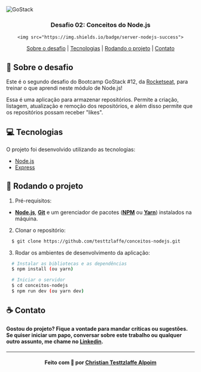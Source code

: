 <img alt="GoStack" src="https://storage.googleapis.com/golden-wind/bootcamp-gostack/header-desafios.png" />

<h3 align="center">
  Desafio 02: Conceitos do Node.js
</h3>

<div align="center">
    
    <img src="https://img.shields.io/badge/server-nodejs-success">
   
</div>

<p align="center">
  <a href="#sobre">Sobre o desafio</a> | 
  <a href="#tecnologias">Tecnologias</a> | 
  <a href="#run">Rodando o projeto</a> | 
  <a href="#contato">Contato</a>
</p>

<a id="sobre"></a>

## :rocket: Sobre o desafio

Este é o segundo desafio do Bootcamp GoStack #12, da <a href="https://rocketseat.com.br/">Rocketseat</a>, para treinar o que aprendi neste módulo de Node.js!

Essa é uma aplicação para armazenar repositórios. Permite a criação, listagem, atualização e remoção dos repositórios, e além disso permite que os repositórios possam receber "likes".

## :computer: Tecnologias

O projeto foi desenvolvido utilizando as tecnologias:

- [Node.js](https://nodejs.org/en/)
- [Express](https://expressjs.com/)

<a id="run"></a>

## :running: Rodando o projeto

1. Pré-requisitos:

- **[Node.js](https://nodejs.org/en/)**, **[Git](https://git-scm.com/)** e um gerenciador de pacotes (**[NPM](https://www.npmjs.com/)** ou **[Yarn](https://yarnpkg.com/)**) instalados na máquina.

2. Clonar o repositório:

```sh
  $ git clone https://github.com/testtzlaffe/conceitos-nodejs.git
```

3. Rodar os ambientes de desenvolvimento da aplicação:

```sh
  # Instalar as bibliotecas e as dependências
  $ npm install (ou yarn)

  # Iniciar o servidor
  $ cd conceitos-nodejs
  $ npm run dev (ou yarn dev)
```

<a id="contato"></a>

## :coffee: Contato

<h4>
    Gostou do projeto? Fique a vontade para mandar críticas ou sugestões. Se quiser iniciar um papo, conversar sobre este trabalho ou qualquer outro assunto, me chame no <a href="https://www.linkedin.com/in/christian-testtzlaffe-alpoim/" target="_blank">Linkedin</a>.
</h4>

---

<h4 align="center">
    Feito com 💜 por <a href="https://www.linkedin.com/in/christian-testtzlaffe-alpoim/" target="_blank">Christian Testtzlaffe Alpoim</a>
</h4>
